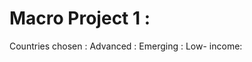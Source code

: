 # Macro Project 1 : 
Countries chosen : Advanced : 
                   Emerging :
                   Low- income:
